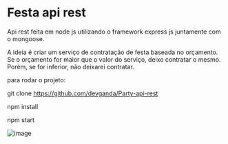 # Festa api rest 

Api rest feita em node js utilizando o framework express js juntamente com o mongoose. 

A ideia é criar um serviço de contratação de festa baseada no orçamento. Se o orçamento for maior que o valor do serviço, deixo contratar o mesmo. Porém, se for inferior, não deixarei contratar.

para rodar o projeto: 

git clone https://github.com/devganda/Party-api-rest

npm install

npm start

![image](https://user-images.githubusercontent.com/68743821/209964652-ee397501-f076-4814-a2e6-ccbc1b706e89.png)
